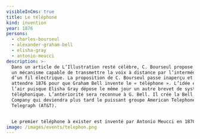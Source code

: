 ```yaml
---
visibleInCms: true
title: Le téléphone
kind: invention
year: 1876
persons:
  - charles-bourseul
  - alexander-graham-bell
  - elisha-gray
  - antonio-meucci
description: >-
  Dans un article de L’Illustration resté célèbre, C. Bourseul propose dès 1854
  un mécanisme capable de transmettre la voix à distance par l’intermédiaire
  d’un fil électrique. La proposition de C. Bourseul passe inaperçu et il faudra
  attendre 1876 pour que Graham Bell invente le « téléphone ». L’idée est dans
  l’air puisque Elisha Gray dépose le même jour un autre brevet de système
  téléphonique. L’antériorité sera reconnue à G. Bell. Il crée la Bell Telephone
  Company qui deviendra plus tard le puissant groupe American Telephone and
  Telegraph (AT&T).


  Le premier téléphone à exister est inventé par Antonio Meucci en 1870. Il est né d'expériences basées sur le télégraphe.
image: /images/events/telephon.png
---
```

